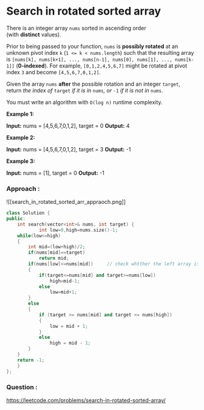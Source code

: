 # Search in rotated sorted array

There is an integer array `nums` sorted in ascending order (with **distinct** values).

Prior to being passed to your function, `nums` is **possibly rotated** at an unknown pivot index `k` (`1 <= k < nums.length`) such that the resulting array is `[nums[k], nums[k+1], ..., nums[n-1], nums[0], nums[1], ..., nums[k-1]]` (**0-indexed**). For example, `[0,1,2,4,5,6,7]` might be rotated at pivot index `3` and become `[4,5,6,7,0,1,2]`.

Given the array `nums` **after** the possible rotation and an integer `target`, return _the index of_ `target` _if it is in_ `nums`_, or_ `-1` _if it is not in_ `nums`.

You must write an algorithm with `O(log n)` runtime complexity.

**Example 1:**

**Input:** nums = [4,5,6,7,0,1,2], target = 0
**Output:** 4

**Example 2:**

**Input:** nums = [4,5,6,7,0,1,2], target = 3
**Output:** -1

**Example 3:**

**Input:** nums = [1], target = 0
**Output:** -1



### Approach :

![[search_in_rotated_sorted_arr_appraoch.png]]

```cpp
class Solution {
public:
    int search(vector<int>& nums, int target) {
            int low=0,high=nums.size()-1;
    while(low<=high)
    {
        int mid=(low+high)/2;
        if(nums[mid]==target)
            return mid;
        if(nums[low]<=nums[mid])     // check whtther the left array is sorted or not
        {
            if(target<=nums[mid] and target>=nums[low])
                high=mid-1;
            else
                low=mid+1;
        }
        else
        {
            if (target >= nums[mid] and target <= nums[high])
            {
                low = mid + 1;
            }
            else
                high = mid - 1;
        }
    }
    return -1;
    }
};
```


### Question :
https://leetcode.com/problems/search-in-rotated-sorted-array/